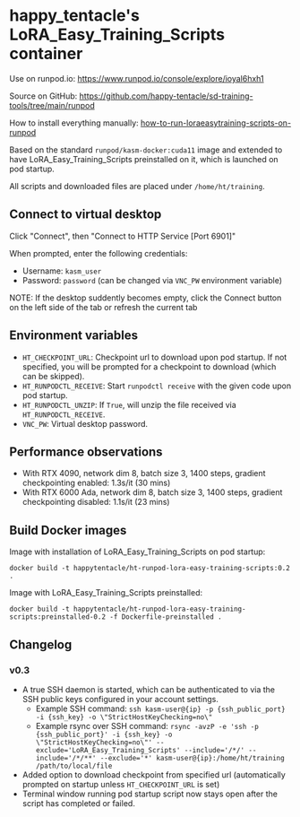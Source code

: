 # happy_tentacle's LoRA_Easy_Training_Scripts container

Use on runpod.io: https://www.runpod.io/console/explore/ioyal6hxh1

Source on GitHub: https://github.com/happy-tentacle/sd-training-tools/tree/main/runpod

How to install everything manually: [how-to-run-loraeasytraining-scripts-on-runpod](./how-to-run-loraeasytraining-scripts-on-runpod.md)

Based on the standard `runpod/kasm-docker:cuda11` image and extended to have LoRA_Easy_Training_Scripts preinstalled on it, which is launched on pod startup.

All scripts and downloaded files are placed under `/home/ht/training`.

## Connect to virtual desktop

Click "Connect", then "Connect to HTTP Service [Port 6901]"

When prompted, enter the following credentials:
- Username: `kasm_user`
- Password: `password` (can be changed via `VNC_PW` environment variable)

NOTE: If the desktop suddently becomes empty, click the Connect button on the left side of the tab or refresh the current tab

## Environment variables

- `HT_CHECKPOINT_URL`: Checkpoint url to download upon pod startup. If not specified, you will be prompted for a checkpoint to download (which can be skipped).
- `HT_RUNPODCTL_RECEIVE`: Start `runpodctl receive` with the given code upon pod startup.
- `HT_RUNPODCTL_UNZIP`: If `True`, will unzip the file received via `HT_RUNPODCTL_RECEIVE`.
- `VNC_PW`: Virtual desktop password.

## Performance observations

- With RTX 4090, network dim 8, batch size 3, 1400 steps, gradient checkpointing enabled: 1.3s/it (30 mins)
- With RTX 6000 Ada, network dim 8, batch size 3, 1400 steps, gradient checkpointing disabled: 1.1s/it (23 mins)

## Build Docker images

Image with installation of LoRA_Easy_Training_Scripts on pod startup:
```shell
docker build -t happytentacle/ht-runpod-lora-easy-training-scripts:0.2 .
```

Image with LoRA_Easy_Training_Scripts preinstalled:
```shell
docker build -t happytentacle/ht-runpod-lora-easy-training-scripts:preinstalled-0.2 -f Dockerfile-preinstalled .
```

## Changelog

### v0.3

- A true SSH daemon is started, which can be authenticated to via the SSH public keys configured in your account settings.
  - Example SSH command: `ssh kasm-user@{ip} -p {ssh_public_port} -i {ssh_key} -o \"StrictHostKeyChecking=no\"`
  - Example rsync over SSH command: `rsync -avzP -e 'ssh -p {ssh_public_port}' -i {ssh_key} -o \"StrictHostKeyChecking=no\"' --exclude='LoRA_Easy_Training_Scripts' --include='/*/' --include='/*/**' --exclude='*' kasm-user@{ip}:/home/ht/training /path/to/local/file`
- Added option to download checkpoint from specified url (automatically prompted on startup unless `HT_CHECKPOINT_URL` is set)
- Terminal window running pod startup script now stays open after the script has completed or failed.